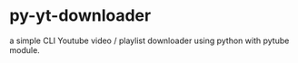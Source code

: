 # py-yt-downloader

a simple CLI Youtube video / playlist downloader using python with pytube module.
